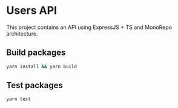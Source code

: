 # Users API

This project contains an API using ExpressJS + TS and MonoRepo architecture.

## Build packages

```bash
yarn install && yarn build
```

## Test packages

```bash
yarn test
```
